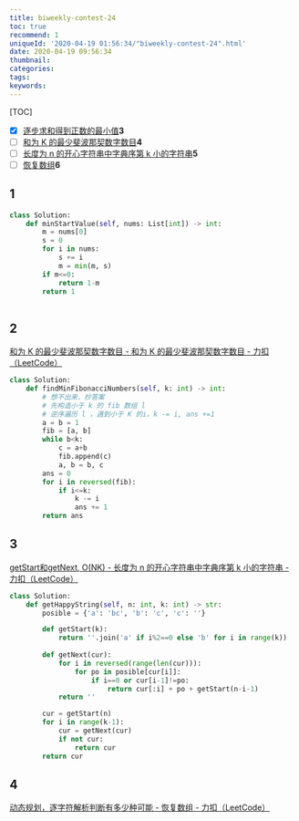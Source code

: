 ```yaml
---
title: biweekly-contest-24
toc: true
recommend: 1
uniqueId: '2020-04-19 01:56:34/"biweekly-contest-24".html'
date: 2020-04-19 09:56:34
thumbnail:
categories:
tags:
keywords:
---
```


[TOC]

- [x] [逐步求和得到正数的最小值](https://leetcode-cn.com/problems/minimum-value-to-get-positive-step-by-step-sum/)**3**
- [ ] [和为 K 的最少斐波那契数字数目](https://leetcode-cn.com/problems/find-the-minimum-number-of-fibonacci-numbers-whose-sum-is-k/)**4**
- [ ] [长度为 n 的开心字符串中字典序第 k 小的字符串](https://leetcode-cn.com/problems/the-k-th-lexicographical-string-of-all-happy-strings-of-length-n/)**5**
- [ ] [恢复数组](https://leetcode-cn.com/problems/restore-the-array/)**6**

<!--more-->

## 1

```python
class Solution:
    def minStartValue(self, nums: List[int]) -> int:
        m = nums[0]
        s = 0
        for i in nums:
            s += i
            m = min(m, s)
        if m<=0:
            return 1-m
        return 1
        
```

## 2

[和为 K 的最少斐波那契数字数目 - 和为 K 的最少斐波那契数字数目 - 力扣（LeetCode）](https://leetcode-cn.com/problems/find-the-minimum-number-of-fibonacci-numbers-whose-sum-is-k/solution/he-wei-k-de-zui-shao-fei-bo-na-qi-shu-zi-shu-mu-by/)

```python
class Solution:
    def findMinFibonacciNumbers(self, k: int) -> int:
        # 想不出来，抄答案
        # 先构造小于 k 的 fib 数组 l
        # 逆序遍历 l ，遇到小于 K 的i，k -= i, ans +=1
        a = b = 1
        fib = [a, b]
        while b<k:
            c = a+b
            fib.append(c)
            a, b = b, c
        ans = 0
        for i in reversed(fib):
            if i<=k:
                k -= i
                ans += 1
        return ans

```

## 3

[getStart和getNext, O(NK) - 长度为 n 的开心字符串中字典序第 k 小的字符串 - 力扣（LeetCode）](https://leetcode-cn.com/problems/the-k-th-lexicographical-string-of-all-happy-strings-of-length-n/solution/getstarthe-getnext-onk-by-suibianfahui/)

```python
class Solution:
    def getHappyString(self, n: int, k: int) -> str:
        posible = {'a': 'bc', 'b': 'c', 'c': ''}

        def getStart(k):
            return ''.join('a' if i%2==0 else 'b' for i in range(k))
        
        def getNext(cur):
            for i in reversed(range(len(cur))):
                for po in posible[cur[i]]:
                    if i==0 or cur[i-1]!=po:
                        return cur[:i] + po + getStart(n-i-1)
            return ''

        cur = getStart(n)
        for i in range(k-1):
            cur = getNext(cur)
            if not cur:
                return cur
        return cur

```

## 4

[动态规划，逐字符解析判断有多少种可能 - 恢复数组 - 力扣（LeetCode）](https://leetcode-cn.com/problems/restore-the-array/solution/dong-tai-gui-hua-zhu-zi-fu-jie-xi-pan-duan-you-duo/)

```python

```



